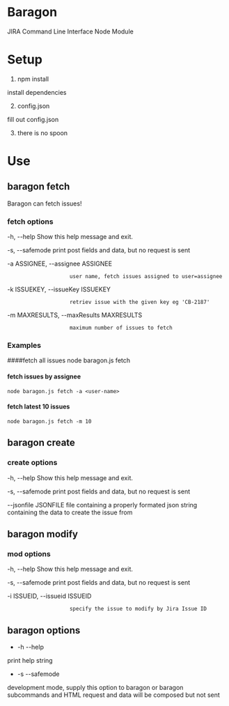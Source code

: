 # Baragon
JIRA Command Line Interface
Node Module

# Setup

1. npm install

install dependencies

2. config.json

fill out config.json

3. there is no spoon

# Use

## baragon fetch

Baragon can fetch issues!

### fetch options
  -h, --help            Show this help message and exit.

  -s, --safemode        print post fields and data, but no request is sent

  -a ASSIGNEE, --assignee ASSIGNEE

                        user name, fetch issues assigned to user=assignee

  -k ISSUEKEY, --issueKey ISSUEKEY

                        retriev issue with the given key eg 'CB-2187'

  -m MAXRESULTS, --maxResults MAXRESULTS

                        maximum number of issues to fetch

### Examples

####fetch all issues
    node baragon.js fetch
#### fetch issues by assignee
    node baragon.js fetch -a <user-name> 
#### fetch latest 10 issues
    node baragon.js fetch -m 10

## baragon create
### create options

  -h, --help           Show this help message and exit.

  -s, --safemode       print post fields and data, but no request is sent

  --jsonfile JSONFILE  file containing a properly formated json string
                       containing the data to create the issue from

## baragon modify
### mod options

  -h, --help            Show this help message and exit.

  -s, --safemode        print post fields and data, but no request is sent

  -i ISSUEID, --issueid ISSUEID

                        specify the issue to modify by Jira Issue ID

## baragon options
- -h --help

print help string

- -s --safemode

development mode, supply this option to baragon or baragon subcommands and HTML request and data will be composed but not sent

